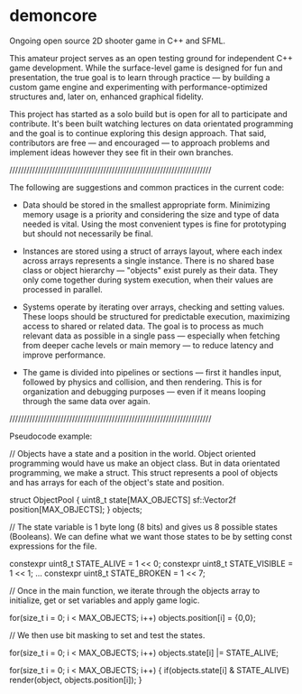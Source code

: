 # demoncore
Ongoing open source 2D shooter game in C++ and SFML.

This amateur project serves as an open testing ground for independent C++ game development. While the surface-level game is designed for fun and presentation, the true goal is to learn through practice — by building a custom game engine and experimenting with performance-optimized structures and, later on, enhanced graphical fidelity.

This project has started as a solo build but is open for all to participate and contribute. It's been built watching lectures on data orientated programming and the goal is to continue exploring this design approach. That said, contributors are free — and encouraged — to approach problems and implement ideas however they see fit in their own branches.

///////////////////////////////////////////////////////////////////////

The following are suggestions and common practices in the current code:

- Data should be stored in the smallest appropriate form. Minimizing memory usage is a priority and considering the size and type of data needed is vital. Using the most convenient types is fine for prototyping but should not necessarily be final.

- Instances are stored using a struct of arrays layout, where each index across arrays represents a single instance. There is no shared base class or object hierarchy — "objects" exist purely as their data. They only come together during system execution, when their values are processed in parallel.

- Systems operate by iterating over arrays, checking and setting values. These loops should be structured for predictable execution, maximizing access to shared or related data. The goal is to process as much relevant data as possible in a single pass — especially when fetching from deeper cache levels or main memory — to reduce latency and improve performance.

- The game is divided into pipelines or sections — first it handles input, followed by physics and collision, and then rendering. This is for organization and debugging purposes — even if it means looping through the same data over again.

///////////////////////////////////////////////////////////////////////

Pseudocode example:

// Objects have a state and a position in the world. Object oriented programming would have us make an object class. But in data orientated programming, we make a struct. This struct represents a pool of objects and has arrays for each of the object's state and position.

struct ObjectPool
{
	uint8_t state[MAX_OBJECTS]
	sf::Vector2f position[MAX_OBJECTS];
} objects;

// The state variable is 1 byte long (8 bits) and gives us 8 possible states (Booleans). We can define what we want those states to be by setting const expressions for the file.

constexpr uint8_t STATE_ALIVE = 1 << 0;
constexpr uint8_t STATE_VISIBLE = 1 << 1;
...
constexpr uint8_t STATE_BROKEN = 1 << 7;

// Once in the main function, we iterate through the objects array to initialize, get or set variables and apply game logic.

for(size_t i = 0; i < MAX_OBJECTS; i++) objects.position[i] = {0,0};

// We then use bit masking to set and test the states.

for(size_t i = 0; i < MAX_OBJECTS; i++) objects.state[i] |= STATE_ALIVE;

for(size_t i = 0; i < MAX_OBJECTS; i++)
{
	if(objects.state[i] & STATE_ALIVE) render(object, objects.position[i]);
}